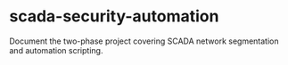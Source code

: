 # scada-security-automation
Document the two-phase project covering SCADA network segmentation and automation scripting.
